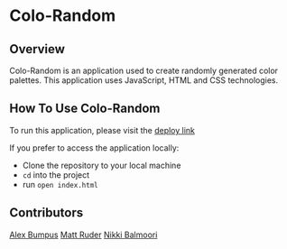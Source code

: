 # Colo-Random

## Overview

Colo-Random is an application used to create randomly generated color palettes. This application uses JavaScript, HTML and CSS technologies.

## How To Use Colo-Random

To run this application, please visit the [deploy link](https://mattruder.github.io/colorandom/)

If you prefer to access the application locally:
- Clone the repository to your local machine
- `cd` into the project
- run `open index.html`

## Contributors

[Alex Bumpus](https://github.com/Abumpus1)
[Matt Ruder](https://github.com/mattruder)
[Nikki Balmoori](https://github.com/nbalmoori)
